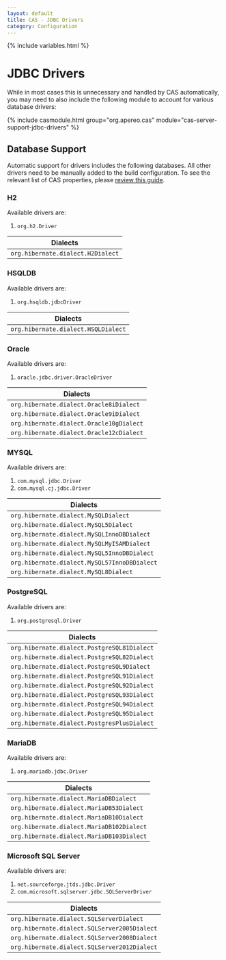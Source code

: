 ```yaml
---
layout: default
title: CAS - JDBC Drivers
category: Configuration
---
```

{% include variables.html %}


# JDBC Drivers

While in most cases this is unnecessary and handled by CAS automatically,
you may need to also include the following module to account for various database drivers:

{% include casmodule.html group="org.apereo.cas" module="cas-server-support-jdbc-drivers" %}

## Database Support

Automatic support for drivers includes the following databases.
All other drivers need to be manually added to the build configuration.
To see the relevant list of CAS properties, please [review this guide](../configuration/Configuration-Properties-Common.html#hibernate--jdbc).

### H2
    
Available drivers are:

1. `org.h2.Driver`

| Dialects             
|-------------------------------------
| `org.hibernate.dialect.H2Dialect`    

### HSQLDB

Available drivers are:

1. `org.hsqldb.jdbcDriver`

| Dialects             
|-------------------------------------
| `org.hibernate.dialect.HSQLDialect`    

### Oracle

Available drivers are:

1. `oracle.jdbc.driver.OracleDriver`

| Dialects             
|-------------------------------------
| `org.hibernate.dialect.Oracle8iDialect`    
| `org.hibernate.dialect.Oracle9iDialect`    
| `org.hibernate.dialect.Oracle10gDialect`    
| `org.hibernate.dialect.Oracle12cDialect`    

### MYSQL

Available drivers are:

1. `com.mysql.jdbc.Driver`
2. `com.mysql.cj.jdbc.Driver`

| Dialects             
|-------------------------------------------------
| `org.hibernate.dialect.MySQLDialect`   
| `org.hibernate.dialect.MySQL5Dialect`   
| `org.hibernate.dialect.MySQLInnoDBDialect`   
| `org.hibernate.dialect.MySQLMyISAMDialect`   
| `org.hibernate.dialect.MySQL5InnoDBDialect`   
| `org.hibernate.dialect.MySQL57InnoDBDialect`  
| `org.hibernate.dialect.MySQL8Dialect`

### PostgreSQL

Available drivers are:

1. `org.postgresql.Driver`

| Dialects             
|------------------------------------------------
| `org.hibernate.dialect.PostgreSQL81Dialect`   
| `org.hibernate.dialect.PostgreSQL82Dialect`   
| `org.hibernate.dialect.PostgreSQL9Dialect`   
| `org.hibernate.dialect.PostgreSQL91Dialect`   
| `org.hibernate.dialect.PostgreSQL92Dialect`   
| `org.hibernate.dialect.PostgreSQL93Dialect`   
| `org.hibernate.dialect.PostgreSQL94Dialect`   
| `org.hibernate.dialect.PostgreSQL95Dialect`   
| `org.hibernate.dialect.PostgresPlusDialect`

### MariaDB

Available drivers are:

1. `org.mariadb.jdbc.Driver`

| Dialects             
|------------------------------------------------
| `org.hibernate.dialect.MariaDBDialect`   
| `org.hibernate.dialect.MariaDB53Dialect`   
| `org.hibernate.dialect.MariaDB10Dialect`   
| `org.hibernate.dialect.MariaDB102Dialect`   
| `org.hibernate.dialect.MariaDB103Dialect`   

### Microsoft SQL Server 

Available drivers are:

1. `net.sourceforge.jtds.jdbc.Driver`
2. `com.microsoft.sqlserver.jdbc.SQLServerDriver`

| Dialects             
|------------------------------------------------
| `org.hibernate.dialect.SQLServerDialect`   
| `org.hibernate.dialect.SQLServer2005Dialect`   
| `org.hibernate.dialect.SQLServer2008Dialect`  
| `org.hibernate.dialect.SQLServer2012Dialect`  
